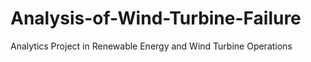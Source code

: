 # Analysis-of-Wind-Turbine-Failure
Analytics Project in Renewable Energy and Wind Turbine Operations
